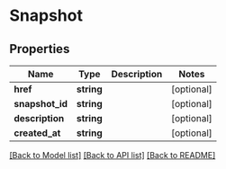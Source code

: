 # Snapshot

## Properties
Name | Type | Description | Notes
------------ | ------------- | ------------- | -------------
**href** | **string** |  | [optional] 
**snapshot_id** | **string** |  | [optional] 
**description** | **string** |  | [optional] 
**created_at** | **string** |  | [optional] 

[[Back to Model list]](../README.md#documentation-for-models) [[Back to API list]](../README.md#documentation-for-api-endpoints) [[Back to README]](../README.md)


